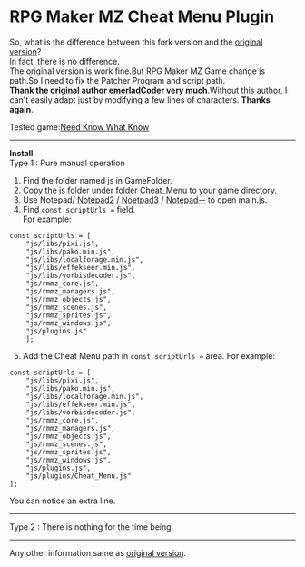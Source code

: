 RPG Maker MZ Cheat Menu Plugin
==============================
So, what is the difference between this fork version and the [original version](https://github.com/emerladCoder/RPG-Maker-MV-Cheat-Menu-Plugin)?  
In fact, there is no difference.    
The original version is work fine.But RPG Maker MZ Game change js path.So I need to fix the Patcher Program and script path.  
**Thank the original author [emerladCoder](https://github.com/emerladCoder) very much**.Without this author, I can't easily adapt just by modifying a few lines of characters. **Thanks again**.  

Tested game:[Need Know What Know](https://steamdb.info/app/2150870/)

***  
**Install**  
Type 1 : Pure manual operation  
1. Find the folder named js in GameFolder. 
2. Copy the js folder under folder Cheat_Menu to your game directory.
3. Use Notepad/ [Notepad2](https://github.com/zufuliu/notepad2) / [Noetpad3](https://github.com/rizonesoft/Notepad3) / [Notepad--](https://github.com/cxasm/notepad--) to open main.js.
4. Find `const scriptUrls =` field.  
For example:  
````
const scriptUrls = [
    "js/libs/pixi.js",
    "js/libs/pako.min.js",
    "js/libs/localforage.min.js",
    "js/libs/effekseer.min.js",
    "js/libs/vorbisdecoder.js",
    "js/rmmz_core.js",
    "js/rmmz_managers.js",
    "js/rmmz_objects.js",
    "js/rmmz_scenes.js",
    "js/rmmz_sprites.js",
    "js/rmmz_windows.js",
    "js/plugins.js"
    ];
````  
5. Add the Cheat Menu path in `const scriptUrls =` area.
For example:  
````
const scriptUrls = [
    "js/libs/pixi.js",
    "js/libs/pako.min.js",
    "js/libs/localforage.min.js",
    "js/libs/effekseer.min.js",
    "js/libs/vorbisdecoder.js",
    "js/rmmz_core.js",
    "js/rmmz_managers.js",
    "js/rmmz_objects.js",
    "js/rmmz_scenes.js",
    "js/rmmz_sprites.js",
    "js/rmmz_windows.js",
    "js/plugins.js",
	"js/plugins/Cheat_Menu.js"
];
````  
You can notice an extra line.  
***
Type 2 : There is nothing for the time being.
***

Any other information same as [original version](https://github.com/emerladCoder/RPG-Maker-MV-Cheat-Menu-Plugin).